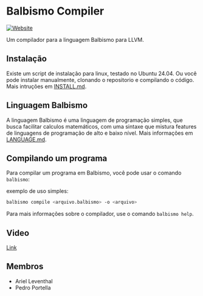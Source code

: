 # Balbismo Compiler

[![Website](https://img.shields.io/badge/Website-balbismo--lang.ariellev.dev.br-blue?style=for-the-badge&logo=web)](https://balbismo-lang.ariellev.dev.br/)

Um compilador para a linguagem Balbismo para LLVM.


## Instalação

Existe um script de instalação para linux, testado no Ubuntu 24.04.
Ou você pode instalar manualmente, clonando o repositorio e compilando o código.
Mais intruções em [INSTALL.md](docs/INSTALL.md).

## Linguagem Balbismo

A linguagem Balbismo é uma linguagem de programação simples, que busca facilitar calculos matemáticos, com uma sintaxe que mistura features de linguagens de programação de alto e baixo nível.
Mais informações em [LANGUAGE.md](docs/LANGUAGE.md).

## Compilando um programa

Para compilar um programa em Balbismo, você pode usar o comando `balbismo`:

exemplo de uso simples:
```sh
balbismo compile <arquivo.balbismo> -o <arquivo>
```

Para mais informações sobre o compilador, use o comando `balbismo help`.

## Video
[Link](https://youtu.be/nJbhhECG1SU)

## Membros
* Ariel Leventhal
* Pedro Portella

